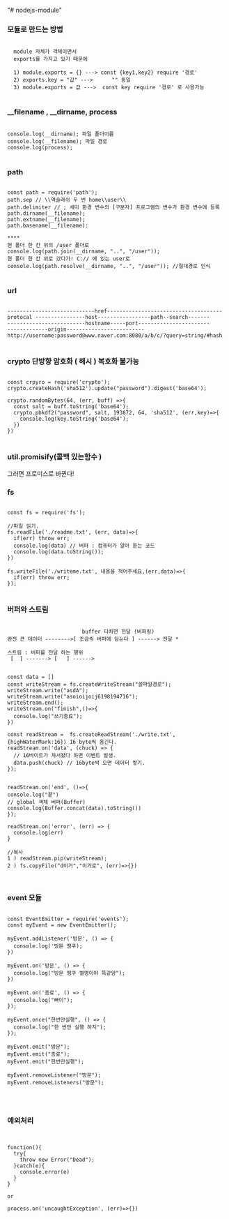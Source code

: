 "# nodejs-module" 

### 모듈로 만드는 방법
<pre>
<code>
  module 자체가 객체이면서
  exports를 가지고 있기 때문에

  1) module.exports = {} ---> const {key1,key2} require '경로'
  2) exports.key = "값" --->      "" 동일
  3) module.exports = 값 --->  const key require '경로' 로 사용가능
</code>
</pre>

### __filename , __dirname, process
<pre>
<code>
console.log(__dirname); 파일 폴더이름
console.log(__filename); 파일 경로
console.log(process); 
</code>
</pre>

### path
<pre>
<code>
const path = require('path');
path.sep // \\역슬래쉬 두 번 home\\user\\
path.delimiter // ; 세미 환경 변수의 [구분자] 프로그램의 변수가 환경 변수에 등록
path.dirname(__filename);
path.extname(__filename);
path.basename(__filename):

****
현 폴더 한 칸 위의 /user 폴더로
console.log(path.join(__dirname, "..", "/user")); 
현 폴더 한 칸 위로 갔다가! C:// 에 있는 user로 
console.log(path.resolve(__dirname, "..", "/user")); //절대경로 인식
</code>
</pre>


### url
<pre>
<code>
----------------------------href-------------------------------------
protocal ----------------host-----------------path--search-------
-------------------------hostname-----port-----------------------
-------------origin-------------------------
http://username:password@www.naver.com:8080/a/b/c/?query=string/#hash
</code>
</pre>

### crypto 단방향 암호화 ( 해시 ) 복호화 불가능
<pre>
<code>
const crpyro = require('crypto');
crypto.createHash('sha512').update("password").digest('base64');

crypto.randomBytes(64, (err, buff) =>{
  const salt = buff.toString('base64');
  crypto.pbkdf2("password", salt, 193872, 64, 'sha512', (err,key)=>{
    console.log(key.toString('base64');
  })
})
</code>
</pre>

### util.promisify(콜백 있는함수 )
그러면 프로미스로 바뀐다!

### fs
<pre>
<code>
const fs = require('fs');

//파일 읽기.
fs.readFile('./readme.txt', (err, data)=>{
  if(err) throw err;
  console.log(data) // 버퍼 : 컴퓨터가 알아 듣는 코드
  console.log(data.toString());
})

fs.writeFile('./writeme.txt', 내용을 적어주세요,(err,data)=>{
  if(err) throw err;
});
</code>
</pre>

### 버퍼와 스트림
<pre>
<code>
                        buffer 다차면 전달 (버퍼링)
완전 큰 데이터 -------->[ 조금씩 버퍼에 담는다 ] ------> 전달 * 

스트림 : 버퍼를 전달 하는 행위
 [  ] -------> [   ] ------>


const data = []
const writeStream = fs.createWriteStream("쓸파일경로");
writeStream.write("asdA");
writeStream.write("asoioijoij6198194716");
writeStream.end();
writeStream.on("finish",()=>{
  console.log("쓰기종료");
})

const readStream =  fs.createReadStream('./write.txt', {highWaterMark:16}) 16 byte씩 옴긴다.
readStream.on('data', (chuck) => {
  // 16바이트가 차서왔다 하면 이벤트 발생.
  data.push(chuck) // 16byte씩 오면 데이터 쌓기.
});


readStream.on('end', ()=>{
console.log("끝")
// global 객체 버퍼(Buffer)
console.log(Buffer.concat(data).toString())
});

readStream.on('error', (err) => {
  console.log(err)
}

//복사
1 ) readStream.pip(writeStream);
2 ) fs.copyFile("d이거","이거로", (err)=>{})

</code>
</pre>

### event 모듈
<pre>
<code>
const EventEmitter = require('events');
const myEvent = new EventEmitter();

myEvent.addListener('방문', () => {
  console.log('방문 떙쿠);
})

myEvent.on('방문', () => {
  console.log("방문 땡쿠 별명이야 똑같앙");
})

myEvent.on('종료', () => {
  console.log("빠이");
});

myEvent.once("한번만실행", () => {
  console.log("한 번만 실행 하지");
}); 

myEvent.emit("방문");
myEvent.emit("종료");
myEvent.emit("한번만실행");

myEvent.removeListener("방문");
myEvent.removeListeners("방문");


</code>
</pre>

### 예외처리
<pre>
<code>

function(){
  try{
    throw new Error("Dead");
  }catch(e){
    console.error(e)
  }
}

or

process.on('uncaughtException', (err)=>{})

</code>
</pre>